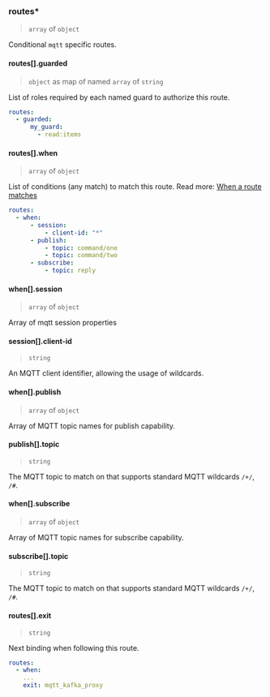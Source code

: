 ### routes\*

> `array` of `object`

Conditional `mqtt` specific routes.

#### routes[].guarded

> `object` as map of named `array` of `string`

List of roles required by each named guard to authorize this route.

```yaml
routes:
  - guarded:
      my_guard:
        - read:items
```

#### routes[].when

> `array` of `object`

List of conditions (any match) to match this route.
Read more: [When a route matches](../../../../../concepts/bindings.md#when-a-route-matches)

```yaml
routes:
  - when:
      - session:
          - client-id: "*"
      - publish:
          - topic: command/one
          - topic: command/two
      - subscribe:
          - topic: reply
```

#### when[].session

> `array` of `object`

Array of mqtt session properties

#### session[].client-id

> `string`

An MQTT client identifier, allowing the usage of wildcards.

#### when[].publish

> `array` of `object`

Array of MQTT topic names for publish capability.

#### publish[].topic

> `string`

The MQTT topic to match on that supports standard MQTT wildcards `/+/`, `/#`.

#### when[].subscribe

> `array` of `object`

Array of MQTT topic names for subscribe capability.

#### subscribe[].topic

> `string`

The MQTT topic to match on that supports standard MQTT wildcards `/+/`, `/#`.

#### routes[].exit

> `string`

Next binding when following this route.

```yaml
routes:
  - when:
    ...
    exit: mqtt_kafka_proxy
```
